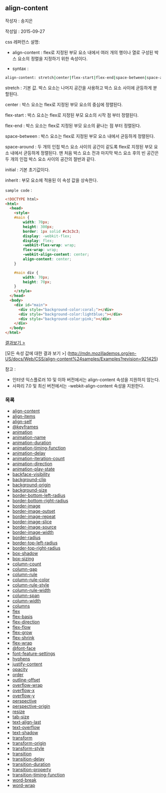## align-content

작성자 : 송지은

작성일 : 2015-09-27

css 레퍼런스 설명: 
 - align-content : flex로 지정된 부모 요소 내에서 여러 개의 행이나 열로 구성된 박스 요소의 정렬을 지정하기 위한 속성이다.

 - syntax : 
```sh 
align-content: stretch|center|flex-start|flex-end|space-between|space-around|initial|inherit;
```

stretch : 기본 값. 박스 요소는 나머지 공간을 사용하고 박스 요소 사이에 균등하게 분할된다.

center : 박스 요소는 flex로 지정된 부모 요소의 중심에 정렬된다.

flex-start : 박스 요소는 flex로 지정된 부모 요소의 시작 점 부터 정렬된다.

flex-end : 박스 요소는 flex로 지정된 부모 요소의 끝나는 점 부터 정렬된다.

space-between : 박스 요소는 flex로 지정된 부모 요소 내에서 균등하게 정렬된다.

space-around : 두 개의 인접 박스 요소 사이의 공간이 같도록 flex로 지정된 부모 요소 내에서 균등하게 정렬된다.
맨 처음 박스 요소 전과 마지막 박스 요소 후의 빈 공간은 두 개의 인접 박스 요소 사이의 공간의 절반과 같다.

initial : 기본 초기값이다.

inherit : 부모 요소에 적용된 이 속성 값을 상속한다.


`sample code` : 

```html
<!DOCTYPE html>
<html>
  <head>
    <style>
    #main {
        width: 70px;
        height: 300px;
        border: 1px solid #c3c3c3;
        display: -webkit-flex;
        display: flex;
        -webkit-flex-wrap: wrap;
        flex-wrap: wrap;
        -webkit-align-content: center;
        align-content: center;
    }

    #main div {
        width: 70px;
        height: 70px;
    }
    </style>
  </head>
  <body>
    <div id="main">
      <div style="background-color:coral;"></div>
      <div style="background-color:lightblue;"></div>
      <div style="background-color:pink;"></div>
    </div>
  </body>
</html>
```

[결과보기 >](http://www.w3schools.com/cssref/tryit.asp?filename=trycss3_align-content)

[모든 속성 값에 대한 결과 보기 >] (http://mdn.mozillademos.org/en-US/docs/Web/CSS/align-content%24samples/Examples?revision=921425)

참고 : 
- 인터넷 익스플로러 10 및 이하 버전에서는 align-content 속성을 지원하지 않는다.
- 사파리 7.0 및 최신 버전에서는 -webkit-align-content 속성을 지원한다.

### 목록
* [align-content](align-content.md)
* [align-items](align-items.md)
* [align-self](align-self.md)
* [@keyframes](@keyframes.md)
* [animation](animation.md)
* [animation-name](animation-name.md)
* [animation-duration](animation-duration.md)
* [animation-timing-function](animation-timing-function.md)
* [animation-delay](animation-delay.md)
* [animation-iteration-count](animation-iteration-count.md)
* [animation-direction](animation-direction.md)
* [animation-play-state](animation-play-state.md)
* [backface-visibility](backface-visibility.md)
* [background-clip](background-clip.md)
* [background-origin](background-origin.md)
* [background-size](background-size.md)
* [border-bottom-left-radius](border-bottom-left-radius.md)
* [border-bottom-right-radius](border-bottom-right-radius.md)
* [border-image](border-image.md)
* [border-image-outset](border-image-outset.md)
* [border-image-repeat](border-image-repeat.md)
* [border-image-slice](border-image-slice.md)
* [border-image-source](border-image-source.md)
* [border-image-width](border-image-width.md)
* [border-radius](border-radius.md)
* [border-top-left-radius](border-top-left-radius.md)
* [border-top-right-radius](border-top-right-radius.md)
* [box-shadow](box-shadow.md)
* [box-sizing](box-sizing.md)
* [column-count](column-count.md)
* [column-gap](column-gap.md)
* [column-rule](column-rule.md)
* [column-rule-color](column-rule-color.md)
* [column-rule-style](column-rule-style.md)
* [column-rule-width](column-rule-width.md)
* [column-span](column-span.md)
* [column-width](column-width.md)
* [columns](columns.md)
* [flex](flex.md)
* [flex-basis](flex-basis.md)
* [flex-direction](flex-direction.md)
* [flex-flow](flex-flow.md)
* [flex-grow](flex-grow.md)
* [flex-shrink](flex-shrink.md)
* [flex-wrap](flex-wrap.md)
* [@font-face](@font-face.md)
* [font-feature-settings](font-feature-settings.md)
* [hyphens](hyphens.md)
* [justify-content](justify-content.md)
* [opacity](opacity.md)
* [order](order.md)
* [outline-offset](outline-offset.md)
* [overflow-wrap](overflow-wrap.md)
* [overflow-x](overflow-x.md)
* [overflow-y](overflow-y.md)
* [perspective](perspective.md)
* [perspective-origin](perspective-origin.md)
* [resize](resize.md)
* [tab-size](tab-size.md)
* [text-align-last](text-align-last.md)
* [text-overflow](text-overflow.md)
* [text-shadow](text-shadow.md)
* [transform](transform.md)
* [transform-origin](transform-origin.md)
* [transform-style](transform-style.md)
* [transition](transition.md)
* [transition-delay](transition-delay.md)
* [transition-duration](transition-duration.md)
* [transition-property](transition-property.md)
* [transition-timing-function](transition-timing-function.md)
* [word-break](word-break.md)
* [word-wrap](word-wrap.md)
